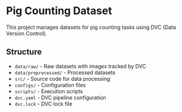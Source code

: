 # Pig Counting Dataset

This project manages datasets for pig counting tasks using DVC (Data Version Control).

## Structure

- `data/raw/` - Raw datasets with images tracked by DVC
- `data/preprocessed/` - Processed datasets
- `src/` - Source code for data processing
- `configs/` - Configuration files
- `scripts/` - Execution scripts
- `dvc.yaml` - DVC pipeline configuration
- `dvc.lock` - DVC lock file